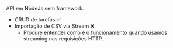 API em NodeJs sem framework.

- CRUD de tarefas ✅
- Importação de CSV via Stream ❌
  - Procure entender como é o funcionamento quando usamos streaming nas requisições HTTP.